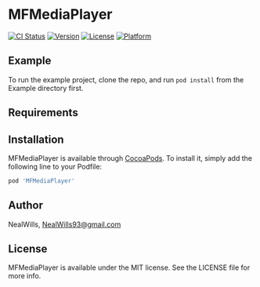 # MFMediaPlayer

[![CI Status](https://img.shields.io/travis/NealWills/MFMediaPlayer.svg?style=flat)](https://travis-ci.org/NealWills/MFMediaPlayer)
[![Version](https://img.shields.io/cocoapods/v/MFMediaPlayer.svg?style=flat)](https://cocoapods.org/pods/MFMediaPlayer)
[![License](https://img.shields.io/cocoapods/l/MFMediaPlayer.svg?style=flat)](https://cocoapods.org/pods/MFMediaPlayer)
[![Platform](https://img.shields.io/cocoapods/p/MFMediaPlayer.svg?style=flat)](https://cocoapods.org/pods/MFMediaPlayer)

## Example

To run the example project, clone the repo, and run `pod install` from the Example directory first.

## Requirements

## Installation

MFMediaPlayer is available through [CocoaPods](https://cocoapods.org). To install
it, simply add the following line to your Podfile:

```ruby
pod 'MFMediaPlayer'
```

## Author

NealWills, NealWills93@gmail.com

## License

MFMediaPlayer is available under the MIT license. See the LICENSE file for more info.
